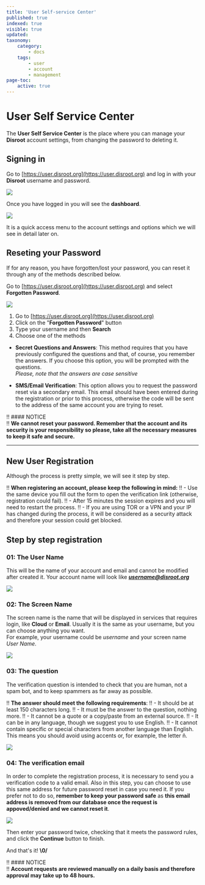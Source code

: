 ```yaml
---
title: 'User Self-service Center'
published: true
indexed: true
visible: true
updated:
taxonomy:
    category:
        - docs
    tags:
        - user
        - account
        - management
page-toc:
    active: true
---
```


# User Self Service Center

The **User Self Service Center** is the place where you can manage your **Disroot** account settings, from changing the password to deleting it.

## Signing in
Go to [https://user.disroot.org](https://user.disroot.org) and log in with your **Disroot** username and password.

![](en/login.png)

Once you have logged in you will see the **dashboard**.

![](en/dashboard.png)

It is a quick access menu to the account settings and options which we will see in detail later on.

##  Reseting your Password
If for any reason, you have forgotten/lost your password, you can reset it through any of the methods described below.

Go to [https://user.disroot.org](https://user.disroot.org) and select **Forgotten Password**.

![](en/reset.gif)

1. Go to [https://user.disroot.org](https://user.disroot.org)
2. Click on the "**Forgotten Password**" button
3. Type your username and then **Search**
4. Choose one of the methods
  - **Secret Questions and Answers**: This method requires that you have previously configured the questions and that, of course, you remember the answers. If you choose this option, you will be prompted with the questions.<br> *Please, note that the answers are case sensitive*

  - **SMS/Email Verification**: This option allows you to request the password reset via a secondary email. This email should have been entered during the registration or prior to this process, otherwise the code will be sent to the address of the same account you are trying to reset.

!! #### NOTICE<br>
!! **We cannot reset your password. Remember that the account and its security is your responsibility so please, take all the necessary measures to keep it safe and secure.**

----

## New User Registration
Although the process is pretty simple, we will see it step by step.

!! **When registering an account, please keep the following in mind:**
!! - Use the same device you fill out the form to open the verification link (otherwise, registration could fail).
!! - After 15 minutes the session expires and you will need to restart the process.
!! - If you are using TOR or a VPN and your IP has changed during the process, it will be considered as a security attack and therefore your session could get blocked.


## Step by step registration
###  01: The User Name
This will be the name of your account and email and cannot be modified after created it. Your account name will look like _**username@disroot.org**_

![](en/reg_01.png)


### 02: The Screen Name
The screen name is the name that will be displayed in services that requires login, like **Cloud** or **Email**. Usually it is the same as your username, but you can choose anything you want.<br>
For example, your username could be _username_ and your screen name _User Name_.

![](en/reg_02.png)


### 03: The question
The verification question is intended to check that you are human, not a spam bot, and to keep spammers as far away as possible.

!! **The answer should meet the following requirements**:
!! - It should be at least 150 characters long.
!! - It must be the answer to the question, nothing more.
!! - It cannot be a quote or a copy/paste from an external source.
!! - It can be in any language, though we suggest you to use English.
!! - It cannot contain specific or special characters from another language than English. This means you should avoid using accents or, for example, the letter ñ.

![](en/reg_03.png)


### 04: The verification email
In order to complete the registration process, it is necessary to send you a verification code to a valid email. Also in this step, you can choose to use this same address for future password reset in case you need it. If you prefer not to do so, **remember to keep your password safe** as **this email address is removed from our database once the request is appoved/denied and we cannot reset it**.

![](en/reg_04.png)

Then enter your password twice, checking that it meets the password rules, and click the **Continue** button to finish.

And that's it! **\0/**

!! #### NOTICE<br>
!! **Account requests are reviewed manually on a daily basis and therefore approval may take up to 48 hours.**
